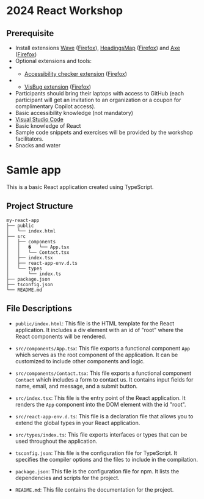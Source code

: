 # 2024 React Workshop

## Prerequisite

- Install extensions [Wave](https://chromewebstore.google.com/detail/wave-evaluation-tool/jbbplnpkjmmeebjpijfedlgcdilocofh) ([Firefox](https://addons.mozilla.org/en-CA/firefox/addon/wave-accessibility-tool/?utm_source=addons.mozilla.org&utm_medium=referral&utm_content=search)), [HeadingsMap](https://chromewebstore.google.com/detail/wave-evaluation-tool/jbbplnpkjmmeebjpijfedlgcdilocofh) ([Firefox](https://addons.mozilla.org/en-CA/firefox/addon/headingsmap/)) and [Axe](https://chromewebstore.google.com/detail/axe-devtools-web-accessib/lhdoppojpmngadmnindnejefpokejbdd) ([Firefox](https://addons.mozilla.org/en-CA/firefox/addon/axe-devtools/))
- Optional extensions and tools:
- - [Accessibility checker extension](https://chromewebstore.google.com/detail/ibm-equal-access-accessib/lkcagbfjnkomcinoddgooolagloogehp?pli=1) ([Firefox](https://addons.mozilla.org/en-CA/firefox/addon/accessibility-checker/))
- - [VisBug extension](https://chromewebstore.google.com/detail/ibm-equal-access-accessib/lkcagbfjnkomcinoddgooolagloogehp?pli=1) ([Firefox](https://addons.mozilla.org/en-CA/firefox/addon/visbug/))
- Participants should bring their laptops with access to GitHub (each participant will get an invitation to an organization or a coupon for complimentary Copilot access).
- Basic accessibility knowledge (not mandatory)
- [Visual Studio Code](https://code.visualstudio.com/)
- Basic knowledge of React 
- Sample code snippets and exercises will be provided by the workshop facilitators.
- Snacks and water


# Samle app

This is a basic React application created using TypeScript.

## Project Structure

```
my-react-app
├── public
│   └── index.html
├── src
│   ├── components
│   │   �   └── App.tsx
│   │   └── Contact.tsx
│   ├── index.tsx
│   ├── react-app-env.d.ts
│   └── types
│       └── index.ts
├── package.json
├── tsconfig.json
└── README.md
```

## File Descriptions

- `public/index.html`: This file is the HTML template for the React application. It includes a div element with an id of "root" where the React components will be rendered.

- `src/components/App.tsx`: This file exports a functional component `App` which serves as the root component of the application. It can be customized to include other components and logic.

- `src/components/Contact.tsx`: This file exports a functional component `Contact` which includes a form to contact us. It contains input fields for name, email, and message, and a submit button.

- `src/index.tsx`: This file is the entry point of the React application. It renders the `App` component into the DOM element with the id "root".

- `src/react-app-env.d.ts`: This file is a declaration file that allows you to extend the global types in your React application.

- `src/types/index.ts`: This file exports interfaces or types that can be used throughout the application.

- `tsconfig.json`: This file is the configuration file for TypeScript. It specifies the compiler options and the files to include in the compilation.

- `package.json`: This file is the configuration file for npm. It lists the dependencies and scripts for the project.

- `README.md`: This file contains the documentation for the project.
